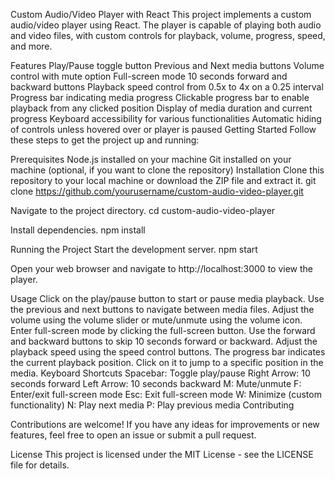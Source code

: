 Custom Audio/Video Player with React
This project implements a custom audio/video player using React. The player is capable of playing both audio and video files, with custom controls for playback, volume, progress, speed, and more.

Features
Play/Pause toggle button
Previous and Next media buttons
Volume control with mute option
Full-screen mode
10 seconds forward and backward buttons
Playback speed control from 0.5x to 4x on a 0.25 interval
Progress bar indicating media progress
Clickable progress bar to enable playback from any clicked position
Display of media duration and current progress
Keyboard accessibility for various functionalities
Automatic hiding of controls unless hovered over or player is paused
Getting Started
Follow these steps to get the project up and running:

Prerequisites
Node.js installed on your machine
Git installed on your machine (optional, if you want to clone the repository)
Installation
Clone this repository to your local machine or download the ZIP file and extract it.
git clone https://github.com/yourusername/custom-audio-video-player.git

Navigate to the project directory.
cd custom-audio-video-player

Install dependencies.
npm install

Running the Project
Start the development server.
npm start

Open your web browser and navigate to http://localhost:3000 to view the player.

Usage
Click on the play/pause button to start or pause media playback.
Use the previous and next buttons to navigate between media files.
Adjust the volume using the volume slider or mute/unmute using the volume icon.
Enter full-screen mode by clicking the full-screen button.
Use the forward and backward buttons to skip 10 seconds forward or backward.
Adjust the playback speed using the speed control buttons.
The progress bar indicates the current playback position. Click on it to jump to a specific position in the media.
Keyboard Shortcuts
Spacebar: Toggle play/pause
Right Arrow: 10 seconds forward
Left Arrow: 10 seconds backward
M: Mute/unmute
F: Enter/exit full-screen mode
Esc: Exit full-screen mode
W: Minimize (custom functionality)
N: Play next media
P: Play previous media
Contributing

Contributions are welcome! If you have any ideas for improvements or new features, feel free to open an issue or submit a pull request.

License
This project is licensed under the MIT License - see the LICENSE file for details.
